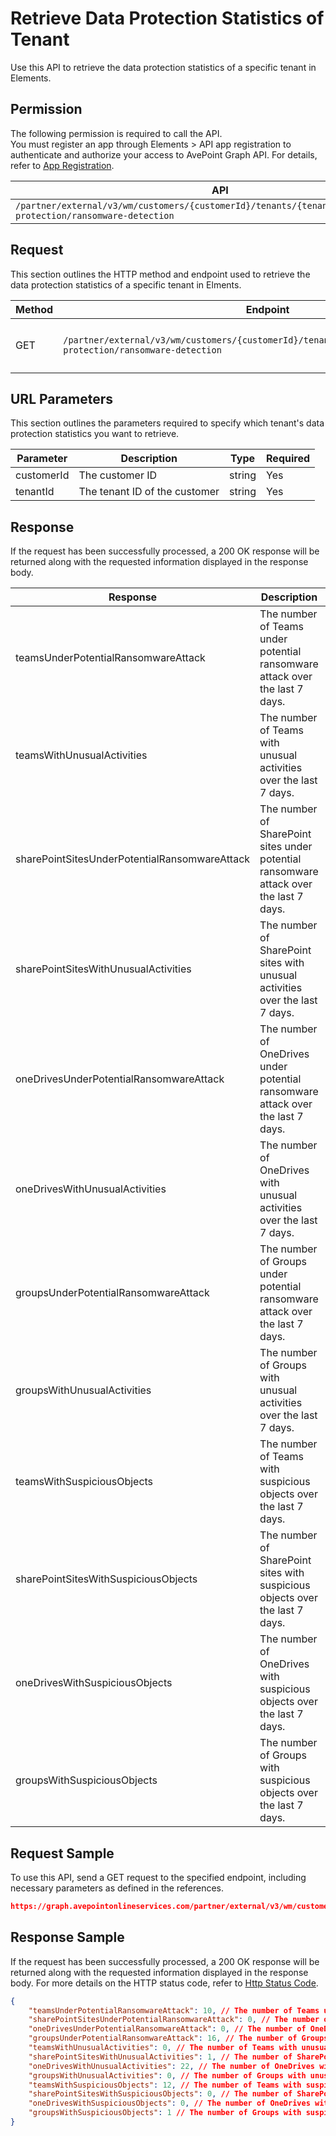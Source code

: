 # Retrieve Data Protection Statistics of Tenant

Use this API to retrieve the data protection statistics of a specific tenant in Elements.  

## Permission  

The following permission is required to call the API.  
You must register an app through Elements > API app registration to authenticate and authorize your access to AvePoint Graph API. For details, refer to [App Registration](../register-app.md).

| API | Permission |
|-----------|-----------|
| `/partner/external/v3/wm/customers/{customerId}/tenants/{tenantId}/overview/data-protection/ransomware-detection` | elements.wm.read.all |  


## Request

This section outlines the HTTP method and endpoint used to retrieve the data protection statistics of a specific tenant in Elments.

| Method | Endpoint | Description |
|-----------|-----------|-----------|
|GET|`/partner/external/v3/wm/customers/{customerId}/tenants/{tenantId}/overview/data-protection/ransomware-detection`|Retrieves the data protection statistics.|

## URL Parameters

This section outlines the parameters required to specify which tenant's data protection statistics you want to retrieve.

| Parameter | Description | Type | Required |
| --- | --- | --- | --- |
| customerId | The customer ID | string | Yes |
| tenantId | The tenant ID of the customer | string | Yes |


## Response

If the request has been successfully processed, a 200 OK response will be returned along with the requested information displayed in the response body.

| Response | Description | Type |
| --- | --- | --- |
| teamsUnderPotentialRansomwareAttack | The number of Teams under potential ransomware attack over the last 7 days. | integer |
| teamsWithUnusualActivities | The number of Teams with unusual activities over the last 7 days. | integer |
| sharePointSitesUnderPotentialRansomwareAttack | The number of SharePoint sites under potential ransomware attack over the last 7 days.  | integer |
| sharePointSitesWithUnusualActivities | The number of SharePoint sites with unusual activities over the last 7 days. | integer |
| oneDrivesUnderPotentialRansomwareAttack | The number of OneDrives under potential ransomware attack over the last 7 days. | integer |
| oneDrivesWithUnusualActivities | The number of OneDrives with unusual activities over the last 7 days. | integer |
| groupsUnderPotentialRansomwareAttack | The number of Groups under potential ransomware attack over the last 7 days. | integer |
| groupsWithUnusualActivities | The number of Groups with unusual activities over the last 7 days. | integer |
| teamsWithSuspiciousObjects | The number of Teams with suspicious objects over the last 7 days. | integer |
| sharePointSitesWithSuspiciousObjects | The number of SharePoint sites with suspicious objects over the last 7 days. | integer |
| oneDrivesWithSuspiciousObjects | The number of OneDrives with suspicious objects over the last 7 days. | integer |
| groupsWithSuspiciousObjects | The number of Groups with suspicious objects over the last 7 days. | integer |


## Request Sample

To use this API, send a GET request to the specified endpoint, including necessary parameters as defined in the references.

```json
https://graph.avepointonlineservices.com/partner/external/v3/wm/customers/966f35cc-****-4070-****-25cd****2a07/tenants/0c7715b3-****-4c4c-****-f363****acec/overview/data-protection/ransomware-detection
```

## Response Sample

If the request has been successfully processed, a 200 OK response will be returned along with the requested information displayed in the response body. For more details on the HTTP status code, refer to [Http Status Code](../Use-AvePoint-Graph-API.md#http-status-code).

```json 
{
    "teamsUnderPotentialRansomwareAttack": 10, // The number of Teams under potential ransomware attack over the last 7 days
    "sharePointSitesUnderPotentialRansomwareAttack": 0, // The number of SharePoint sites under potential ransomware attack over the last 7 days
    "oneDrivesUnderPotentialRansomwareAttack": 0, // The number of OneDrives under potential ransomware attack over the last 7 days
    "groupsUnderPotentialRansomwareAttack": 16, // The number of Groups under potential ransomware attack over the last 7 days
    "teamsWithUnusualActivities": 0, // The number of Teams with unusual activities over the last 7 days
    "sharePointSitesWithUnusualActivities": 1, // The number of SharePoint sites with unusual activities over the last 7 days
    "oneDrivesWithUnusualActivities": 22, // The number of OneDrives with unusual activities over the last 7 days
    "groupsWithUnusualActivities": 0, // The number of Groups with unusual activities over the last 7 days
    "teamsWithSuspiciousObjects": 12, // The number of Teams with suspicious objects over the last 7 days
    "sharePointSitesWithSuspiciousObjects": 0, // The number of SharePoint sites with suspicious objects over the last 7 days
    "oneDrivesWithSuspiciousObjects": 0, // The number of OneDrives with suspicious objects over the last 7 days
    "groupsWithSuspiciousObjects": 1 // The number of Groups with suspicious objects over the last 7 days
}